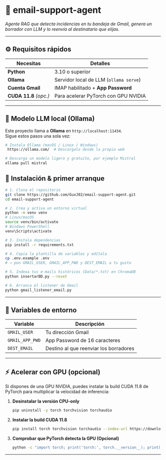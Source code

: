 # 📧 email-support-agent  
*Agente RAG que detecta incidencias en tu bandeja de Gmail, genera un borrador con LLM y lo reenvía al destinatario que elijas.*

---

## ⚙️ Requisitos rápidos

| Necesitas | Detalles |
|-----------|----------|
| **Python** | 3.10 o superior |
| **Ollama** | Servidor local de LLM (`ollama serve`) |
| **Cuenta Gmail** | IMAP habilitado + **App Password** |
| **CUDA 11.8** *(opc.)* | Para acelerar PyTorch con GPU NVIDIA |

---

## 🧠 Modelo LLM local (Ollama)

Este proyecto llama a **Ollama** en `http://localhost:11434`.  
Sigue estos pasos una sola vez:

```bash
# Instala Ollama (macOS / Linux / Windows)
 https://ollama.com/  # Descargalo desde la propia web

# Descarga un modelo ligero y gratuito, por ejemplo Mistral
ollama pull mistral
```

## 🚀 Instalación & primer arranque

```bash
# 1. Clona el repositorio
git clone https://github.com/GuxJ02/email-support-agent.git
cd email-support-agent

# 2. Crea y activa un entorno virtual
python -m venv venv
# Linux/macOS
source venv/bin/activate
# Windows PowerShell
venv\Scripts\activate

# 3. Instala dependencias
pip install -r requirements.txt

# 4. Copia la plantilla de variables y edítala
cp .env.example .env
# → pon GMAIL_USER, GMAIL_APP_PWD y DEST_EMAIL a tu gusto

# 5. Indexa tus e-mails históricos (Data/*.txt) en ChromaDB
python insertarBD.py --reset

# 6. Arranca el listener de Gmail
python gmail_listener_email.py
```
---

## 🔑 Variables de entorno

| Variable        | Descripción                            |
| --------------- | -------------------------------------- |
| `GMAIL_USER`    | Tu dirección Gmail                     |
| `GMAIL_APP_PWD` | App Password de 16 caracteres          |
| `DEST_EMAIL`    | Destino al que reenviar los borradores |

---

## ⚡️ Acelerar con GPU (opcional)

Si dispones de una GPU NVIDIA, puedes instalar la build CUDA 11.8 de PyTorch para multiplicar la velocidad de inferencia:

1. **Desinstalar la versión CPU-only**  
   ```bash
   pip uninstall -y torch torchvision torchaudio
   ```
2. **Instalar la build CUDA 11.8**  
   ```bash
   pip install torch torchvision torchaudio --index-url https://download.pytorch.org/whl/cu118
   ```
3. **Comprobar que PyTorch detecta la GPU (Opcional)**  
   ```bash
   python -c "import torch; print('torch:', torch.__version__); print('CUDA version:', torch.version.cuda); print('cuda available:', torch.cuda.is_available())"
   ```
   

---



